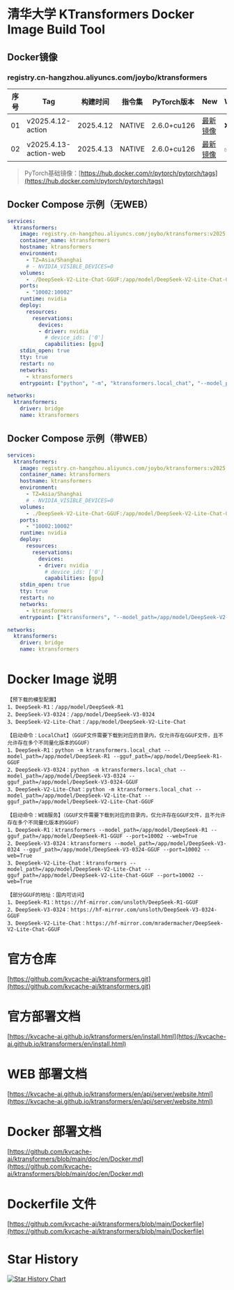 # 清华大学 KTransformers Docker Image Build Tool
## Docker镜像
### registry.cn-hangzhou.aliyuncs.com/joybo/ktransformers
|序号|Tag|构建时间|指令集|PyTorch版本|New|WEB|
| ----------- | ----------- | ----------- | ----------- | ----------- | ----------- | ----------- |
|01|v2025.4.12-action|2025.4.12|NATIVE|2.6.0+cu126|[最新镜像](https://github.com/IAMJOYBO/ktransformers/actions/workflows/docker_build.yaml)|❌|
|02|v2025.4.13-action-web|2025.4.13|NATIVE|2.6.0+cu126|[最新镜像](https://github.com/IAMJOYBO/ktransformers/actions/workflows/docker_build_web.yaml)|✅|
> PyTorch基础镜像：[https://hub.docker.com/r/pytorch/pytorch/tags](https://hub.docker.com/r/pytorch/pytorch/tags)
## Docker Compose 示例（无WEB）
```yaml
services:
  ktransformers:
    image: registry.cn-hangzhou.aliyuncs.com/joybo/ktransformers:v2025.04.12-action
    container_name: ktransformers
    hostname: ktransformers
    environment:
      - TZ=Asia/Shanghai
      # - NVIDIA_VISIBLE_DEVICES=0
    volumes:
      - ./DeepSeek-V2-Lite-Chat-GGUF:/app/model/DeepSeek-V2-Lite-Chat-GGUF
    ports:
      - "10002:10002"
    runtime: nvidia
    deploy:
      resources:
        reservations:
          devices:
          - driver: nvidia
            # device_ids: ['0']
            capabilities: [gpu]
    stdin_open: true
    tty: true
    restart: no
    networks:
      - ktransformers
    entrypoint: ["python", "-m", "ktransformers.local_chat", "--model_path=/app/model/DeepSeek-V2-Lite-Chat", "--gguf_path=/app/model/DeepSeek-V2-Lite-Chat-GGUF"]

networks:
  ktransformers:
    driver: bridge
    name: ktransformers
```
## Docker Compose 示例（带WEB）
```yaml
services:
  ktransformers:
    image: registry.cn-hangzhou.aliyuncs.com/joybo/ktransformers:v2025.04.13-action-web
    container_name: ktransformers
    hostname: ktransformers
    environment:
      - TZ=Asia/Shanghai
      # - NVIDIA_VISIBLE_DEVICES=0
    volumes:
      - ./DeepSeek-V2-Lite-Chat-GGUF:/app/model/DeepSeek-V2-Lite-Chat-GGUF
    ports:
      - "10002:10002"
    runtime: nvidia
    deploy:
      resources:
        reservations:
          devices:
          - driver: nvidia
            # device_ids: ['0']
            capabilities: [gpu]
    stdin_open: true
    tty: true
    restart: no
    networks:
      - ktransformers
    entrypoint: ["ktransformers", "--model_path=/app/model/DeepSeek-V2-Lite-Chat", "--gguf_path=/app/model/DeepSeek-V2-Lite-Chat-GGUF", "--port=10002", "--web=True"]

networks:
  ktransformers:
    driver: bridge
    name: ktransformers
```
# Docker Image 说明
```
【预下载的模型配置】
1、DeepSeek-R1：/app/model/DeepSeek-R1
2、DeepSeek-V3-0324：/app/model/DeepSeek-V3-0324
3、DeepSeek-V2-Lite-Chat：/app/model/DeepSeek-V2-Lite-Chat

【启动命令：LocalChat】（GGUF文件需要下载到对应的目录内，仅允许存在GGUF文件，且不允许存在多个不同量化版本的GGUF）
1、DeepSeek-R1：python -m ktransformers.local_chat --model_path=/app/model/DeepSeek-R1 --gguf_path=/app/model/DeepSeek-R1-GGUF
2、DeepSeek-V3-0324：python -m ktransformers.local_chat --model_path=/app/model/DeepSeek-V3-0324 --gguf_path=/app/model/DeepSeek-V3-0324-GGUF
3、DeepSeek-V2-Lite-Chat：python -m ktransformers.local_chat --model_path=/app/model/DeepSeek-V2-Lite-Chat --gguf_path=/app/model/DeepSeek-V2-Lite-Chat-GGUF

【启动命令：WEB服务】（GGUF文件需要下载到对应的目录内，仅允许存在GGUF文件，且不允许存在多个不同量化版本的GGUF）
1、DeepSeek-R1：ktransformers --model_path=/app/model/DeepSeek-R1 --gguf_path=/app/model/DeepSeek-R1-GGUF --port=10002 --web=True
2、DeepSeek-V3-0324：ktransformers --model_path=/app/model/DeepSeek-V3-0324 --gguf_path=/app/model/DeepSeek-V3-0324-GGUF --port=10002 --web=True
3、DeepSeek-V2-Lite-Chat：ktransformers --model_path=/app/model/DeepSeek-V2-Lite-Chat --gguf_path=/app/model/DeepSeek-V2-Lite-Chat-GGUF --port=10002 --web=True

【部分GGUF的地址：国内可访问】
1、DeepSeek-R1：https://hf-mirror.com/unsloth/DeepSeek-R1-GGUF
2、DeepSeek-V3-0324：https://hf-mirror.com/unsloth/DeepSeek-V3-0324-GGUF
3、DeepSeek-V2-Lite-Chat：https://hf-mirror.com/mradermacher/DeepSeek-V2-Lite-Chat-GGUF
```
# 官方仓库
[https://github.com/kvcache-ai/ktransformers.git](https://github.com/kvcache-ai/ktransformers.git)
# 官方部署文档
[https://kvcache-ai.github.io/ktransformers/en/install.html](https://kvcache-ai.github.io/ktransformers/en/install.html)
# WEB 部署文档
[https://kvcache-ai.github.io/ktransformers/en/api/server/website.html](https://kvcache-ai.github.io/ktransformers/en/api/server/website.html)
# Docker 部署文档
[https://github.com/kvcache-ai/ktransformers/blob/main/doc/en/Docker.md](https://github.com/kvcache-ai/ktransformers/blob/main/doc/en/Docker.md)
# Dockerfile 文件
[https://github.com/kvcache-ai/ktransformers/blob/main/Dockerfile](https://github.com/kvcache-ai/ktransformers/blob/main/Dockerfile)

# Star History

[![Star History Chart](https://api.star-history.com/svg?repos=IAMJOYBO/ktransformers&type=Date)](https://www.star-history.com/#IAMJOYBO/ktransformers&Date)

